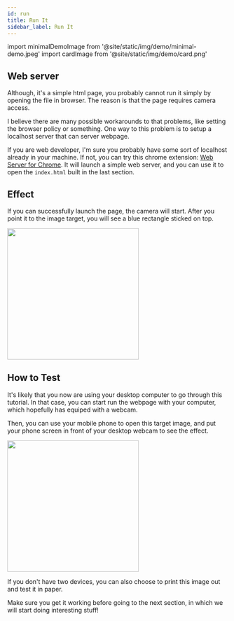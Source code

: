 ```yaml
---
id: run
title: Run It 
sidebar_label: Run It
---
```


import minimalDemoImage from '@site/static/img/demo/minimal-demo.jpeg'
import cardImage from '@site/static/img/demo/card.png'

## Web server

Although, it's a simple html page, you probably cannot run it simply by opening the file in browser. The reason is that the page requires camera access.

I believe there are many possible workarounds to that problems, like setting the browser policy or something. One way to this problem is to setup a localhost server that can server webpage.

If you are web developer, I'm sure you probably have some sort of localhost already in your machine. If not, you can try this chrome extension: <a href="https://chrome.google.com/webstore/detail/web-server-for-chrome/ofhbbkphhbklhfoeikjpcbhemlocgigb" target="_blank">Web Server for Chrome</a>. It will launch a simple web server, and you can use it to open the `index.html` built in the last section.

## Effect 
If you can successfully launch the page, the camera will start. After you point it to the image target, you will see a blue rectangle sticked on top.

<img src={minimalDemoImage} width="300" />

## How to Test

It's likely that you now are using your desktop computer to go through this tutorial. In that case, you can start run the webpage with your computer, which hopefully has equiped with a webcam.

Then, you can use your mobile phone to open this target image, and put your phone screen in front of your desktop webcam to see the effect.

<img src={cardImage} width="300" />

If you don't have two devices, you can also choose to print this image out and test it in paper.


Make sure you get it working before going to the next section, in which we will start doing interesting stuff!

